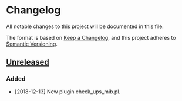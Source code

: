 # Changelog
All notable changes to this project will be documented in this file.

The format is based on [Keep a Changelog](https://keepachangelog.com/en/1.0.0/),
and this project adheres to [Semantic Versioning](https://semver.org/spec/v2.0.0.html).

## [Unreleased]
### Added
- [2018-12-13] New plugin check_ups_mib.pl.

[Unreleased]: https://github.com/olivierlacan/keep-a-changelog/
